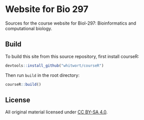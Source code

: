 # Website for Bio 297

Sources for the course website for Biol-297:  Bioinformatics and computational biology.

## Build

To build this site from this source repository, first install courseR:

```r
devtools::install_github("whitwort/courseR")
```

Then run `build` in the root directory:

```r
courseR::build()
```

## License

All original material licensed under [CC BY-SA 4.0]("http://creativecommons.org/licenses/by-sa/4.0/").
